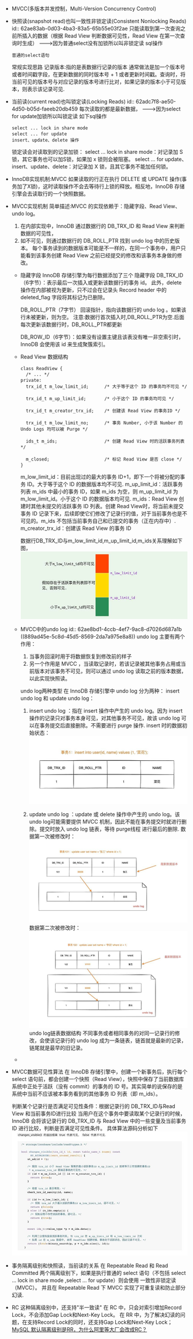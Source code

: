 - MVCC(多版本并发控制，Multi-Version Concurrency Control)
- 快照读(snapshot read)也叫一致性非锁定读(Consistent Nonlocking Reads)
  id:: 62ae83ab-0d03-4ba3-83a5-65b55e03f2ae
  只能读取到第一次查询之前所插入的数据（根据 Read View 判断数据可见性，Read View 在第一次查询时生成）
  --->因为普通select没有加锁所以叫非锁定读
  sql操作
  ```
  普通的select语句
  ```
  常规实现思路
  记录版本:指的是表数据行记录的版本
  通常做法是加一个版本号或者时间戳字段，在更新数据的同时版本号 + 1 或者更新时间戳。查询时，将当前可见的版本号与对应记录的版本号进行比对，如果记录的版本小于可见版本，则表示该记录可见.
- 当前读(current read)也叫锁定读(Locking Reads)
  id:: 62adc7f8-ae50-4d50-b05d-faeeb20db459
  每次读取的都是最新数据，
  --->因为select for update加锁所以叫锁定读
  如下sql操作
  ```
  select ... lock in share mode
  select ... for update
  insert、update、delete 操作
  ```
  锁定读会对读取到的记录加锁：
  select ... lock in share mode：对记录加 S 锁，其它事务也可以加S锁，如果加 x 锁则会被阻塞。
  select ... for update、insert、update、delete：对记录加 X 锁，且其它事务不能加任何锁。
- InnoDB实现机制:MVCC
  如果读取的行正在执行 DELETE 或 UPDATE 操作(事务加了X锁)，这时读取操作不会去等待行上锁的释放。相反地，InnoDB 存储引擎会去读取行的一个快照数据。
- MVCC实现机制
  简单描述:MVCC 的实现依赖于：隐藏字段、Read View、undo log。
  1. 在内部实现中，InnoDB 通过数据行的 DB_TRX_ID 和 Read View 来判断数据的可见性，
  2. 如不可见，则通过数据行的 DB_ROLL_PTR 找到 undo log 中的历史版本。
  每个事务读到的数据版本可能是不一样的，在同一个事务中，用户只能看到该事务创建 Read View 之前已经提交的修改和该事务本身做的修改。
	- 隐藏字段
	  InnoDB 存储引擎为每行数据添加了三个 隐藏字段
	  DB_TRX_ID（6字节）：表示最后一次插入或更新该数据行的事务 id。
	  此外，delete 操作在内部被视为更新，只不过会在记录头 Record header 中的 deleted_flag 字段将其标记为已删除。
	  
	  DB_ROLL_PTR（7字节） 回滚指针，指向该数据行的 undo log 。如果该行未被更新，则为空。
	  注意:数据行首次插入时,DB_ROLL_PTR为空.后面每次更新该数据行时，DB_ROLL_PTR都更新
	  
	  DB_ROW_ID（6字节）：如果没有设置主键且该表没有唯一非空索引时，InnoDB 会使用该 id 来生成聚簇索引。
	- Read View
	  数据结构
	  ```
	  class ReadView {
	    /* ... */
	  private:
	    trx_id_t m_low_limit_id;      /* 大于等于这个 ID 的事务均不可见 */
	  
	    trx_id_t m_up_limit_id;       /* 小于这个 ID 的事务均可见 */
	  
	    trx_id_t m_creator_trx_id;    /* 创建该 Read View 的事务ID */
	  
	    trx_id_t m_low_limit_no;      /* 事务 Number, 小于该 Number 的 Undo Logs 均可以被 Purge */
	  
	    ids_t m_ids;                  /* 创建 Read View 时的活跃事务列表 */
	  
	    m_closed;                     /* 标记 Read View 是否 close */
	  }
	  ```
	  m_low_limit_id：目前出现过的最大的事务 ID+1，即下一个将被分配的事务 ID。大于等于这个 ID 的数据版本均不可见.
	  m_up_limit_id：活跃事务列表 m_ids 中最小的事务 ID，如果 m_ids 为空，则 m_up_limit_id 为 m_low_limit_id。小于这个 ID 的数据版本均可见.
	  m_ids：Read View 创建时其他未提交的活跃事务 ID 列表。创建 Read View时，将当前未提交事务 ID 记录下来，后续即使它们修改了记录行的值，对于当前事务也是不可见的。m_ids 不包括当前事务自己和已提交的事务（正在内存中）.
	  m_creator_trx_id：创建该 Read View 的事务 ID
	  
	  数据行DB_TRX_ID与m_low_limit_id,m_up_limit_id,m_ids关系理解如下图，
	  ![MVCC事务可见性示意图.png](../assets/image_1655606638392_0.png)
	- MVCC中的undo log
	  id:: 62ae8bd1-4ccb-4ef7-9ac8-d7026d687a1b
	  ((889ad45e-5c8d-45d5-8569-2da7a975e8a8))
	  undo log 主要有两个作用：
	  1. 当事务回滚时用于将数据恢复到修改前的样子
	  2. 另一个作用是 MVCC ，当读取记录时，若该记录被其他事务占用或当前版本对该事务不可见，则可以通过 undo log 读取之前的版本数据，以此实现快照读。
	  
	  undo log两种类型
	  在 InnoDB 存储引擎中 undo log 分为两种： insert undo log 和 update undo log：
	  1. insert undo log ：指在 insert 操作中产生的 undo log。因为 insert 操作的记录只对事务本身可见，对其他事务不可见，故该 undo log 可以在事务提交后直接删除。不需要进行 purge 操作.
	  insert 时的数据初始状态：
	  ![image.png](../assets/image_1655607546232_0.png)
	  
	  2. update undo log ：update 或 delete 操作中产生的 undo log。该 undo log可能需要提供 MVCC 机制，因此不能在事务提交时就进行删除。提交时放入 undo log 链表，等待 purge线程 进行最后的删除.
	  数据第一次被修改时：
	  ![image.png](../assets/image_1655607609385_0.png)
	  数据第二次被修改时：
	  ![image.png](../assets/image_1655607624156_0.png)
	  undo log链表数据结构
	  不同事务或者相同事务的对同一记录行的修改，会使该记录行的 undo log 成为一条链表，链首就是最新的记录，链尾就是最早的旧记录。
	-
- MVCC数据可见性算法
  在 InnoDB 存储引擎中，创建一个新事务后，执行每个 select 语句前，都会创建一个快照（Read View），快照中保存了当前数据库系统中正处于活跃（没有 commit）的事务的 ID 号。其实简单的说保存的是系统中当前不应该被本事务看到的其他事务 ID 列表（即 m_ids）。
  
  判断某个记录行是否满足可见性条件：根据记录行的 DB_TRX_ID与Read View 和当前事务ID进行比较
  当用户在这个事务中要读取某个记录行的时候，InnoDB 会将该记录行的 DB_TRX_ID 与 Read View 中的一些变量及当前事务 ID 进行比较，判断是否满足可见性条件。
  具体算法源码分析如下
  ![image.png](../assets/image_1655608054107_0.png)
- 事务隔离级别和快照读，当前读的关系
  在 Repeatable Read 和 Read Committed 两个隔离级别下，如果是执行普通的 select 语句（不包括 select ... lock in share mode ,select ... for update）则会使用 一致性非锁定读（MVCC）。
  并且在 Repeatable Read 下 MVCC 实现了可重复读和防止部分幻读.
- RC 这种隔离级别中，还支持"半一致读"
  在 RC 中，只会对索引增加Record Lock，不会添加Gap Lock和Next-Key Lock。
  在 RR 中，为了解决幻读的问题，在支持Record Lock的同时，还支持Gap Lock和Next-Key Lock；
  [MySQL 默认隔离级别是RR，为什么阿里等大厂会改成RC？](https://mp.weixin.qq.com/s/mIz0T0v68_dvUgCrj-qdug)